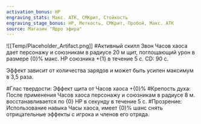 ```yaml
---
activation_bonus: HP
engraving_stats: Макс. АТК, СМКрит, Стойкость
engraving_stage_bonus: HP, Меткость, СМКрит, Пробой, Макс. АТК
source: Магазин "Ядро эфира"
---
```

![[Temp/Placeholder_Artifact.png]]
#Активный скилл
Звон Часов хаоса дает персонажу и союзникам в радиусе 20 м щит, поглощающий урон в размере {0}% макс. HP союзника +{1} в течение 5 с. CD: 90 с.

Эффект зависит от количества зарядов и может быть усилен максимум в 3,5 раза.

#Глас твердости: 
Эффект щита от Часов хаоса +{0}%
#Крепость духа: 
После применения Часов хаоса персонажу и союзникам в радиусе 8 м. восстанавливается по {0} HP в секунду в течение 5 с.
#Прозрение: 
Использование навыка Часы хаоса, имеет {0}% шанс снять отрицательные эффекты с игрока и членов его отряда.
